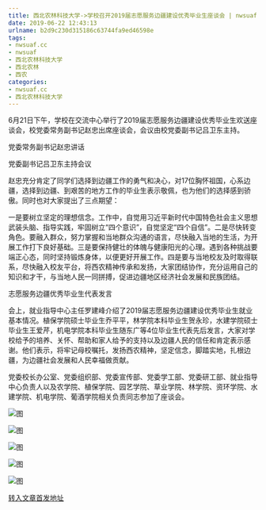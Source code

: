 ```yaml
---
title: 西北农林科技大学->学校召开2019届志愿服务边疆建设优秀毕业生座谈会 | nwsuaf.cc
date: 2019-06-22 12:43:13
urlname: b2d9c230d315186c63744fa9ed46598e
tags: 
- nwsuaf.cc
- nwsuaf
- 西北农林科技大学
- 西北农林
- 西农
categories:
- nwsuaf.cc
- 西北农林科技大学
---
```



6月21日下午，学校在交流中心举行了2019届志愿服务边疆建设优秀毕业生欢送座谈会，校党委常务副书记赵忠出席座谈会，会议由校党委副书记吕卫东主持。

党委常务副书记赵忠讲话

党委副书记吕卫东主持会议

赵忠充分肯定了同学们选择到边疆工作的勇气和决心，对17位胸怀祖国，心系边疆，选择到边疆、到艰苦的地方工作的毕业生表示敬佩，也为他们的选择感到骄傲。同时也对大家提出了三点期望：

一是要树立坚定的理想信念。工作中，自觉用习近平新时代中国特色社会主义思想武装头脑、指导实践，牢固树立“四个意识”，自觉坚定“四个自信”。二是尽快转变角色。要融入群众，努力掌握和当地群众沟通的语言，尽快融入当地的生活，为开展工作打下良好基础。三是要保持健壮的体魄与健康阳光的心理。遇到各种挑战要端正心态，同时坚持锻炼身体，以便更好开展工作。四是要与当地校友及时取得联系，尽快融入校友平台，将西农精神传承和发扬，大家团结协作，充分运用自己的知识和才干，与当地人民一同拼搏，促进边疆地区经济社会发展和民族团结。

志愿服务边疆优秀毕业生代表发言

会上，就业指导中心主任罗建峰介绍了2019届志愿服务边疆建设优秀毕业生就业基本情况。植保学院硕士毕业生乔平平，林学院本科毕业生贺永珍，水建学院硕士毕业生王爱芹，机电学院本科毕业生随东广等4位毕业生代表先后发言，大家对学校给予的培养、关怀、帮助和家人给予的支持以及边疆人民的信任和肯定表示感谢。他们表示，将牢记母校嘱托，发扬西农精神，坚定信念，脚踏实地，扎根边疆，为边疆社会发展和人民幸福做贡献。

党委校长办公室、党委组织部、党委宣传部、党委学工部、党委研工部、就业指导中心负责人以及农学院、植保学院、园艺学院、草业学院、林学院、资环学院、水建学院、机电学院、葡酒学院相关负责同志参加了座谈会。



![图](https://news.nwsuaf.edu.cn/images/content/2019-06/20190622100524595652.JPG)

![图](https://news.nwsuaf.edu.cn/images/content/2019-06/20190622100445211594.jpg)

![图](https://news.nwsuaf.edu.cn/images/content/2019-06/20190622100407750475.JPG)

![图](https://news.nwsuaf.edu.cn/images/content/2019-06/20190622100337445350.JPG)

![图](https://news.nwsuaf.edu.cn/images/content/2019-06/20190622100320448284.JPG)

[转入文章首发地址](https://news.nwsuaf.edu.cn/xnxw/90474.htm)